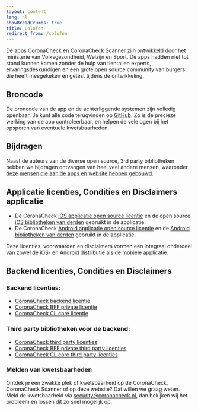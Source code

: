 ```yaml
---
layout: content
lang: nl
showBreadCrumbs: true
title: Colofon
redirect_from: /colofon
---
```

De apps CoronaCheck en CoronaCheck Scanner zijn ontwikkeld door het ministerie van Volksgezondheid, Welzijn en Sport. De apps hadden niet tot stand kunnen komen zonder de hulp van tientallen experts, ervaringsdeskundigen en een grote open source community van burgers die heeft meegekeken en getest tijdens de ontwikkeling.

## Broncode

De broncode van de app en de achterliggende systemen zijn volledig openbaar. Je kunt alle code terugvinden op [GitHub](https://github.com/minvws). Zo is de precieze werking van de app controleerbaar, en helpen de vele ogen bij het opsporen van eventuele kwetsbaarheden.

## Bijdragen

Naast de auteurs van de diverse open source, 3rd party bibliotheken hebben we bijdragen ontvangen van heel veel andere mensen, waaronder <a href="/humans.txt">deze <span class="screen-reader-text"> mensen die aan de apps en website hebben gebouwd</span></a>.

## Applicatie licenties, Condities en Disclaimers applicatie

- De CoronaCheck [iOS applicatie open source licentie](https://github.com/minvws/nl-covid19-coronacheck-app-ios/blob/main/LICENSES.md) en de open source [iOS bibliotheken van derden](https://github.com/minvws/nl-covid19-coronacheck-app-ios/tree/main/licenses) gebruikt in de applicatie.
- De CoronaCheck [Android applicatie open source licentie](https://github.com/minvws/nl-covid19-coronacheck-app-android/blob/main/LICENSES.md) en de [Android bibliotheken van derden](https://github.com/minvws/nl-covid19-coronacheck-app-android/tree/main/licenses) gebruikt in de applicatie.

Deze licenties, voorwaarden en disclaimers vormen een integraal onderdeel van zowel de iOS- en Android distributie als de mobiele applicatie. 


## Backend licenties, Condities en Disclaimers
 
### Backend licenties:

- [CoronaCheck backend licentie](https://github.com/minvws/nl-covid19-coronacheck-app-backend/blob/main/LICENSES.md)
- [CoronaCheck BFF private licentie](https://github.com/minvws/nl-covid19-coronacheck-app-bff/blob/main/LICENSES.md)
- [CoronaCheck CL core licentie](https://github.com/minvws/nl-covid19-coronacheck-cl-core/blob/main/LICENSES.md)

### Third party bibliotheken voor de backend:

- [CoronaCheck third party licenties](https://github.com/minvws/nl-covid19-coronacheck-app-backend/tree/main/licenses)
- [CoronaCheck BFF private third party licenties](https://github.com/minvws/nl-covid19-coronacheck-app-bff/tree/main/licenses)
- [CoronaCheck CL core third party licenties](https://github.com/minvws/nl-covid19-coronacheck-cl-core/tree/main/licenses)

### Melden van kwetsbaarheden

Ontdek je een zwakke plek of kwetsbaarheid op de CoronaCheck, CoronaCheck Scanner of op deze website? Dat willen we graag weten. Meld de kwetsbaarheid via security@coronacheck.nl, dan bekijken wij het probleem en lossen dit zo snel mogelijk op.

